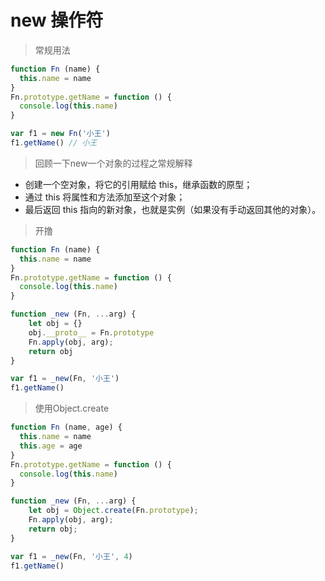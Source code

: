 # new 操作符

> 常规用法
```javascript
function Fn (name) {
  this.name = name
}
Fn.prototype.getName = function () {
  console.log(this.name)
}

var f1 = new Fn('小王')
f1.getName() // 小王
```

> 回顾一下new一个对象的过程之常规解释

- 创建一个空对象，将它的引用赋给 this，继承函数的原型；
- 通过 this 将属性和方法添加至这个对象；
- 最后返回 this 指向的新对象，也就是实例（如果没有手动返回其他的对象）。

> 开撸
```javascript
function Fn (name) {
  this.name = name
}
Fn.prototype.getName = function () {
  console.log(this.name)
}

function _new (Fn, ...arg) {
    let obj = {}
    obj.__proto__ = Fn.prototype
    Fn.apply(obj, arg);
    return obj
}

var f1 = _new(Fn, '小王')
f1.getName()
```

> 使用Object.create

```javascript
function Fn (name, age) {
  this.name = name
  this.age = age
}
Fn.prototype.getName = function () {
  console.log(this.name)
}

function _new (Fn, ...arg) {
    let obj = Object.create(Fn.prototype);
    Fn.apply(obj, arg);
    return obj;
}

var f1 = _new(Fn, '小王', 4)
f1.getName()
```
